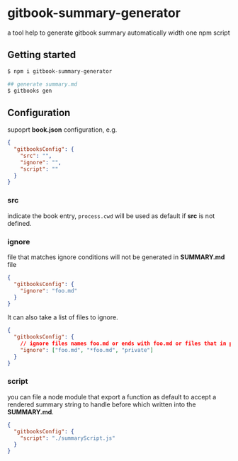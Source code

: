 # gitbook-summary-generator

a tool help to generate gitbook summary automatically width one npm script

## Getting started

```bash
$ npm i gitbook-summary-generator

## generate summary.md
$ gitbooks gen
```

## Configuration

supoprt **book.json** configuration, e.g.

```json
{
  "gitbooksConfig": {
    "src": "",
    "ignore": "",
    "script": ""
  }
}
```

### src

indicate the book entry, `process.cwd` will be used as default if **src** is not defined.

### ignore

file that matches ignore conditions will not be generated in **SUMMARY.md** file

```json
{
  "gitbooksConfig": {
    "ignore": "foo.md"
  }
}
```

It can also take a list of files to ignore.

```json
{
  "gitbooksConfig": {
    // ignore files names foo.md or ends with foo.md or files that in private dir
    "ignore": ["foo.md", "*foo.md", "private"]
  }
}
```

### script

you can file a node module that export a function as default to accept a rendered summary string to handle before which written into the **SUMMARY.md**.

```json
{
  "gitbooksConfig": {
    "script": "./summaryScript.js"
  }
}
```
